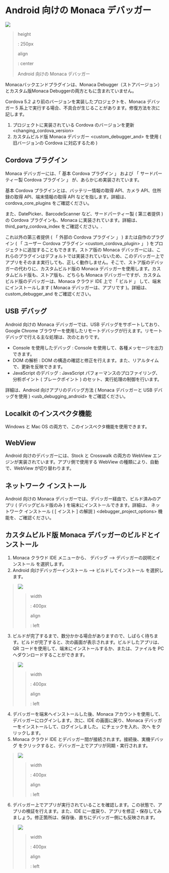 Android 向けの Monaca デバッガー
================================

![](images/debugger_android/3.png)

> height
>
> :   250px
>
> align
>
> :   center
>
> Android 向けの Monaca デバッガー

<div class="admonition note">

Monacaバックエンドプラグインは、Monaca
Debugger（ストアバージョン）とカスタム版Monaca
Debuggerの両方ともに含まれていません。

</div>

<div class="admonition note">

Cordova 5.2 より前のバージョンを実装したプロジェクトを、Monaca
デバッガー 5
系上で実行する場合、不具合が生じることがあります。修復方法を次に記します。

1.  プロジェクトに実装されている
    Cordova のバージョンを更新 &lt;changing\_cordova\_version&gt;
2.  カスタムビルド版 Monaca デバッガー &lt;custom\_debugger\_and&gt;
    を使用 ( 旧バージョンの Cordova に対応するため )

</div>

Cordova プラグイン
------------------

Monaca デバッガーには、「 基本 Cordova プラグイン 」 および 「
サードパーティー製 Cordova プラグイン 」
が、あらかじめ実装されています。

基本 Cordova プラグインとは、バッテリー情報の取得 API、カメラ
API、住所録の取得 API、端末情報の取得 API
などを指します。詳細は、cordova\_core\_plugins をご確認ください。

また、DatePicker、BarcodeScanner など、サードパーティー製 ( 第三者提供 )
の Cordova プラグインも、Monaca に実装されています。詳細は、
third\_party\_cordova\_index をご確認ください。.

これ以外の第三者提供 ( 「 外部の Cordova プラグイン 」 )
または自作のプラグイン ( 「
ユーザー Cordova プラグイン &lt;custom\_cordova\_plugin&gt; 」 )
をプロジェクトに追加することもできます。ストア版の Monaca
デバッガーには、これらのプラグインはデフォルトでは実装されていないため、このデバッガー上でアプリをそのまま実行しても、正しく動作しません。そこで、ストア版のデバッガーの代わりに、カスタムビルド版の
Monaca デバッガーを使用します。カスタムビルド版も、ストア版も、どちらも
Monaca デバッガーですが、カスタムビルド版のデバッガーは、Monaca クラウド
IDE 上で 「 ビルド 」 して、端末にインストールします ( Monaca
デバッガーは、アプリです )。詳細は、custom\_debugger\_and
をご確認ください。

USB デバッグ
------------

Android 向けの Monaca デバッガーでは、USB
デバッグをサポートしており、Google Chrome
ブラウザーを使用したリモートデバッグが行えます。リモートデバッグで行える主な処理は、次のとおりです。

-   Console を使用したデバッグ : Console
    を使用して、各種メッセージを出力できます。
-   DOM の解析 : DOM
    の構造の確認と修正を行えます。また、リアルタイムで、更新を反映できます。
-   JavaScript のデバッグ : JavaScript
    パフォーマンスのプロファイリング、分析ポイント ( ブレークポイント )
    のセット、実行処理の制御を行います。

詳細は、Android 向けアプリのデバッグ方法 ( Monaca デバッガーと USB デバッグを使用 ) &lt;usb\_debugging\_android&gt;
をご確認ください。

Localkit のインスぺクタ機能
---------------------------

Windows と Mac OS の両方で、このインスペクタ機能を使用できます。

WebView
-------

Android 向けのデバッガーには、Stock と Crosswalk の両方の WebView
エンジンが実装されています。アプリ側で使用する WebView
の種類により、自動で、WebView が切り替わります。

ネットワーク インストール
-------------------------

Android 向けの Monaca
デバッガーでは、デバッガー経由で、ビルド済みのアプリ (
デバッグビルド版のみ ) を端末にインストールできます。詳細は、
ネットワーク インストール ( \[ インスト \] の解説  ) &lt;debugger\_project\_options&gt;
機能を、ご確認ください。

カスタムビルド版 Monaca デバッガーのビルドとインストール
--------------------------------------------------------

1.  Monaca クラウド IDE メニューから、
    デバッグ --&gt; デバッガーの説明とインストール を選択します。
2.  Android 向けデバッガーインストール --&gt; ビルドしてインストール
    を選択します。

> ![](images/debugger_android/1.png)
>
> > width
> >
> > :   400px
> >
> > align
> >
> > :   left
> >
3.  ビルドが完了するまで、数分かかる場合がありますので、しばらく待ちます。ビルドが完了すると、次の画面が表示されます。ビルドしたアプリは、QR
    コードを使用して、端末にインストールするか、または、ファイルを PC
    へダウンロードすることができます。

> ![](images/debugger_android/4.png)
>
> > width
> >
> > :   400px
> >
> > align
> >
> > :   left
> >
4.  デバッガーを端末へインストールした後、Monaca
    アカウントを使用して、デバッガーにログインします。次に、IDE
    の画面に戻り、Monaca デバッガーをインストールして、ログインしました。
    にチェックを入れ、次へ をクリックします。
5.  Monaca クラウド IDE
    とデバッガー間が接続されます。接続後、実機デバッグ
    をクリックすると、デバッガー上でアプリが同期・実行されます。

> ![](images/debugger_android/5.png)
>
> > width
> >
> > :   400px
> >
> > align
> >
> > :   left
> >
6.  デバッガー上でアプリが実行されていることを確認します。この状態で、アプリの検証を行えます。また、IDE
    に一度戻り、アプリを修正・保存してみましょう。修正箇所は、保存後、直ちにデバッガー側にも反映されます。

> ![](images/debugger_android/6.png)
>
> > width
> >
> > :   400px
> >
> > align
> >
> > :   left
> >

